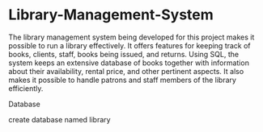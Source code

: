 # Library-Management-System
The library management system being developed for this project makes it possible to run a library effectively. It offers features for keeping track of books, clients, staff, books being issued, and returns. Using SQL, the system keeps an extensive database of books together with information about their availability, rental price, and other pertinent aspects. It also makes it possible to handle patrons and staff members of the library efficiently.

Database

create database named library
